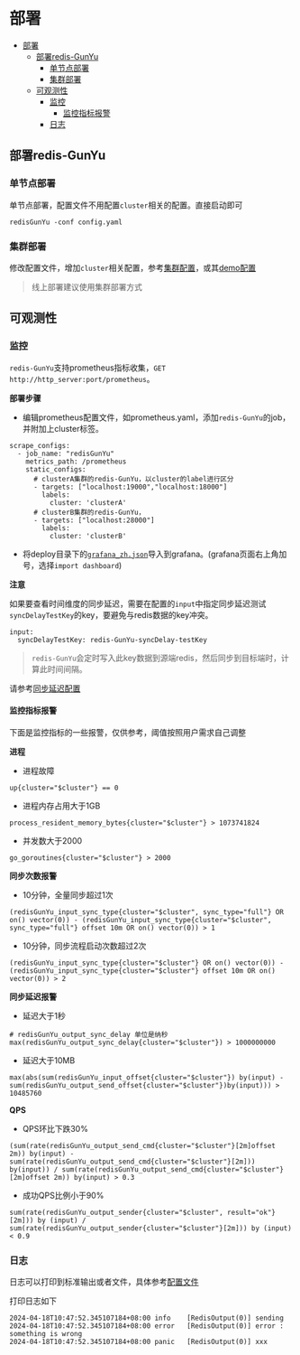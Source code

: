 # 部署


- [部署](#部署)
  - [部署redis-GunYu](#部署redis-gunyu)
    - [单节点部署](#单节点部署)
    - [集群部署](#集群部署)
  - [可观测性](#可观测性)
    - [监控](#监控)
      - [监控指标报警](#监控指标报警)
    - [日志](#日志)



## 部署redis-GunYu

### 单节点部署

单节点部署，配置文件不用配置`cluster`相关的配置。直接启动即可
```
redisGunYu -conf config.yaml
```


### 集群部署



修改配置文件，增加`cluster`相关配置，参考[集群配置](configuration_zh.md#集群)，或其[demo配置](configuration_zh.md#较完善配置)


> 线上部署建议使用集群部署方式




## 可观测性

### 监控

`redis-GunYu`支持prometheus指标收集，`GET http://http_server:port/prometheus`。  



**部署步骤**
- 编辑prometheus配置文件，如prometheus.yaml，添加`redis-GunYu`的job，并附加上cluster标签。
```
scrape_configs:
  - job_name: "redisGunYu"
    metrics_path: /prometheus
    static_configs:
      # clusterA集群的redis-GunYu，以cluster的label进行区分
      - targets: ["localhost:19000","localhost:18000"]
        labels:
          cluster: 'clusterA'
      # clusterB集群的redis-GunYu，
      - targets: ["localhost:28000"]
        labels:
          cluster: 'clusterB'
```
- 将deploy目录下的[`grafana_zh.json`](../deploy/grafana_zh.json)导入到grafana。(grafana页面右上角加号，选择`import dashboard`)


**注意**

如果要查看时间维度的同步延迟，需要在配置的`input`中指定同步延迟测试`syncDelayTestKey`的key，要避免与redis数据的key冲突。
```
input:
  syncDelayTestKey: redis-GunYu-syncDelay-testKey
```
> `redis-GunYu`会定时写入此key数据到源端redis，然后同步到目标端时，计算此时间间隔。


请参考[同步延迟配置](configuration_zh.md#输出端)



#### 监控指标报警

下面是监控指标的一些报警，仅供参考，阈值按照用户需求自己调整

**进程**

- 进程故障
```
up{cluster="$cluster"} == 0
```

- 进程内存占用大于1GB
```
process_resident_memory_bytes{cluster="$cluster"} > 1073741824
```

- 并发数大于2000
```
go_goroutines{cluster="$cluster"} > 2000
```


**同步次数报警**

- 10分钟，全量同步超过1次
```
(redisGunYu_input_sync_type{cluster="$cluster", sync_type="full"} OR on() vector(0)) - (redisGunYu_input_sync_type{cluster="$cluster", sync_type="full"} offset 10m OR on() vector(0)) > 1
```

- 10分钟，同步流程启动次数超过2次
```
(redisGunYu_input_sync_type{cluster="$cluster"} OR on() vector(0)) - (redisGunYu_input_sync_type{cluster="$cluster"} offset 10m OR on() vector(0)) > 2
```


**同步延迟报警**

- 延迟大于1秒
```
# redisGunYu_output_sync_delay 单位是纳秒
max(redisGunYu_output_sync_delay{cluster="$cluster"}) > 1000000000
```

- 延迟大于10MB
```
max(abs(sum(redisGunYu_input_offset{cluster="$cluster"}) by(input) - sum(redisGunYu_output_send_offset{cluster="$cluster"})by(input))) > 10485760
```



**QPS**

- QPS环比下跌30%
```
(sum(rate(redisGunYu_output_send_cmd{cluster="$cluster"}[2m]offset 2m)) by(input) - sum(rate(redisGunYu_output_send_cmd{cluster="$cluster"}[2m])) by(input)) / sum(rate(redisGunYu_output_send_cmd{cluster="$cluster"}[2m]offset 2m)) by(input) > 0.3
```

- 成功QPS比例小于90%
```
sum(rate(redisGunYu_output_sender{cluster="$cluster", result="ok"}[2m])) by (input) / sum(rate(redisGunYu_output_sender{cluster="$cluster"}[2m])) by (input)  < 0.9
```





### 日志

日志可以打印到标准输出或者文件，具体参考[配置文件](configuration_zh.md#日志)

打印日志如下
```
2024-04-18T10:47:52.345107184+08:00	info	[RedisOutput(0)] sending
2024-04-18T10:47:52.345107184+08:00	error	[RedisOutput(0)] error : something is wrong
2024-04-18T10:47:52.345107184+08:00	panic	[RedisOutput(0)] xxx
```

